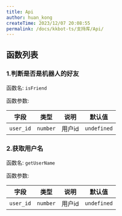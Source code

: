 ```yaml
---
title: Api
author: huan_kong
createTime: 2023/12/07 20:08:55
permalink: /docs/kkbot-ts/支持库/Api/
---
```


## 函数列表

### 1.判断是否是机器人的好友

函数名: `isFriend`

函数参数:

| 字段      | 类型     | 说明   | 默认值      |
| --------- | -------- | ------ | ----------- |
| `user_id` | `number` | 用户id | `undefined` |

### 2.获取用户名

函数名: `getUserName`

函数参数:

| 字段      | 类型     | 说明   | 默认值      |
| --------- | -------- | ------ | ----------- |
| `user_id` | `number` | 用户id | `undefined` |
